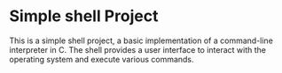 # Simple shell Project

This is a simple shell project, a basic implementation of a command-line interpreter in C. The shell provides a user interface to interact with the operating system and execute various commands.
